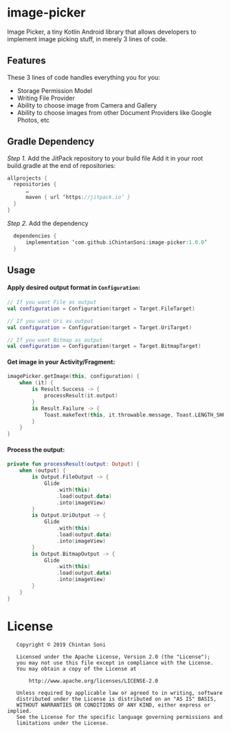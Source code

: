 # image-picker
Image Picker, a tiny Kotlin Android library that allows developers to implement image picking stuff, in merely 3 lines of code.

## Features
These 3 lines of code handles everything you for you:
* Storage Permission Model
* Writing File Provider
* Ability to choose image from Camera and Gallery
* Ability to choose images from other Document Providers like Google Photos, etc

## Gradle Dependency
*Step 1.* Add the JitPack repository to your build file
Add it in your root build.gradle at the end of repositories:
  ```groovy
allprojects {
    repositories {
        …
        maven { url ‘https://jitpack.io’ }
    }
}
  ```

*Step 2.* Add the dependency
  ```groovy
	dependencies {
	    implementation ‘com.github.iChintanSoni:image-picker:1.0.0’
	}
  ```
## Usage

#### Apply desired output format in `Configuration`:
```kotlin
// If you want File as output
val configuration = Configuration(target = Target.FileTarget)

// If you want Uri as output
val configuration = Configuration(target = Target.UriTarget)

// If you want Bitmap as output
val configuration = Configuration(target = Target.BitmapTarget)
```

#### Get image in your Activity/Fragment:
```kotlin
imagePicker.getImage(this, configuration) {
    when (it) {
        is Result.Success -> {
            processResult(it.output)
        }
        is Result.Failure -> {
            Toast.makeText(this, it.throwable.message, Toast.LENGTH_SHORT).show()
        }
    }
}
```
#### Process the output:
```kotlin
private fun processResult(output: Output) {
    when (output) {
        is Output.FileOutput -> {
            Glide
                .with(this)
                .load(output.data)
                .into(imageView)
        }
        is Output.UriOutput -> {
            Glide
                .with(this)
                .load(output.data)
                .into(imageView)
        }
        is Output.BitmapOutput -> {
            Glide
                .with(this)
                .load(output.data)
                .into(imageView)
        }
    }
}
```
  
# License

```
   Copyright © 2019 Chintan Soni

   Licensed under the Apache License, Version 2.0 (the "License");
   you may not use this file except in compliance with the License.
   You may obtain a copy of the License at

       http://www.apache.org/licenses/LICENSE-2.0

   Unless required by applicable law or agreed to in writing, software
   distributed under the License is distributed on an "AS IS" BASIS,
   WITHOUT WARRANTIES OR CONDITIONS OF ANY KIND, either express or implied.
   See the License for the specific language governing permissions and
   limitations under the License.
```
